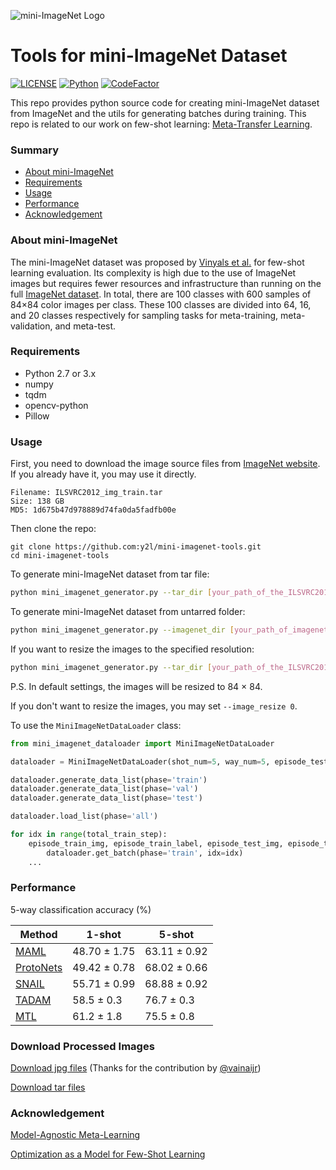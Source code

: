 ![mini-ImageNet Logo](https://github.com/y2l/mini-imagenet-tools/blob/master/mini-imagenet.png)
# Tools for mini-ImageNet Dataset

[![LICENSE](https://img.shields.io/github/license/y2l/mini-imagenet-tools.svg)](https://github.com/y2l/meta-transfer-learning-tensorflow/blob/master/LICENSE)
[![Python](https://img.shields.io/badge/python-2.7-blue.svg)](https://www.python.org/)
[![CodeFactor](https://www.codefactor.io/repository/github/y2l/mini-imagenet-tools/badge)](https://www.codefactor.io/repository/github/y2l/mini-imagenet-tools)

This repo provides python source code for creating mini-ImageNet dataset from ImageNet and the utils for generating batches during training. This repo is related to our work on few-shot learning: [Meta-Transfer Learning](https://github.com/y2l/meta-transfer-learning-tensorflow).


### Summary

* [About mini-ImageNet](#about-mini-ImageNet)
* [Requirements](#requirements)
* [Usage](#usage)
* [Performance](#performance)
* [Acknowledgement](#acknowledgement)

### About mini-ImageNet

The mini-ImageNet dataset was proposed by [Vinyals et al.](http://papers.nips.cc/paper/6385-matching-networks-for-one-shot-learning.pdf) for few-shot learning evaluation. Its complexity is high due to the use of ImageNet images but requires fewer resources and infrastructure than running on the full [ImageNet dataset](https://arxiv.org/pdf/1409.0575.pdf). In total, there are 100 classes with 600 samples of 84×84 color images per class. These 100 classes are divided into 64, 16, and 20 classes respectively for sampling tasks for meta-training, meta-validation, and meta-test.

### Requirements

- Python 2.7 or 3.x
- numpy
- tqdm
- opencv-python
- Pillow

### Usage 
First, you need to download the image source files from [ImageNet website](http://www.image-net.org/challenges/LSVRC/2012/). If you already have it, you may use it directly.
```
Filename: ILSVRC2012_img_train.tar
Size: 138 GB
MD5: 1d675b47d978889d74fa0da5fadfb00e
```
Then clone the repo:
```
git clone https://github.com:y2l/mini-imagenet-tools.git
cd mini-imagenet-tools
```
To generate mini-ImageNet dataset from tar file:
```bash
python mini_imagenet_generator.py --tar_dir [your_path_of_the_ILSVRC2012_img_train.tar]
```
To generate mini-ImageNet dataset from untarred folder:
```bash
python mini_imagenet_generator.py --imagenet_dir [your_path_of_imagenet_folder]
```
If you want to resize the images to the specified resolution:
```bash
python mini_imagenet_generator.py --tar_dir [your_path_of_the_ILSVRC2012_img_train.tar] --image_resize 100
```
P.S. In default settings, the images will be resized to 84 × 84. 

If you don't want to resize the images, you may set ```--image_resize 0```.

To use the ```MiniImageNetDataLoader``` class:
```python
from mini_imagenet_dataloader import MiniImageNetDataLoader

dataloader = MiniImageNetDataLoader(shot_num=5, way_num=5, episode_test_sample_num=15)

dataloader.generate_data_list(phase='train')
dataloader.generate_data_list(phase='val')
dataloader.generate_data_list(phase='test')

dataloader.load_list(phase='all')

for idx in range(total_train_step):
    episode_train_img, episode_train_label, episode_test_img, episode_test_label = \
        dataloader.get_batch(phase='train', idx=idx)
    ...
```
### Performance
5-way classification accuracy (%)

|Method|1-shot|5-shot|
|---|---|---|
|[MAML](https://arxiv.org/pdf/1703.03400.pdf)| 48.70 ± 1.75| 63.11 ± 0.92|
|[ProtoNets](http://papers.nips.cc/paper/6996-prototypical-networks-for-few-shot-learning.pdf)| 49.42 ± 0.78 |68.02 ± 0.66|
|[SNAIL](https://openreview.net/pdf?id=B1DmUzWAW)| 55.71 ± 0.99 |68.88 ± 0.92|
|[TADAM](https://arxiv.org/pdf/1805.10123.pdf)| 58.5 ± 0.3 |76.7 ± 0.3|
|[MTL](https://arxiv.org/pdf/1812.02391.pdf)| 61.2 ± 1.8 |75.5 ± 0.8|

### Download Processed Images 

[Download jpg files](https://drive.google.com/open?id=137M9jEv8nw0agovbUiEN_fPl_waJ2jIj) (Thanks for the contribution by [@vainaijr](https://github.com/vainaijr))

[Download tar files](https://meta-transfer-learning.yaoyao-liu.com/download/)


### Acknowledgement
[Model-Agnostic Meta-Learning](https://github.com/cbfinn/maml)

[Optimization as a Model for Few-Shot Learning](https://github.com/gitabcworld/FewShotLearning)
